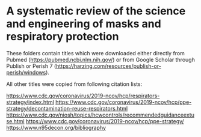 # A systematic review of the science and engineering of masks and respiratory protection

These folders contain titles which were downloaded either directly from Pubmed (https://pubmed.ncbi.nlm.nih.gov/) or from Google Scholar through Publish or Perish 7 (https://harzing.com/resources/publish-or-perish/windows).

All other titles were copied from following citation lists:

https://www.cdc.gov/coronavirus/2019-ncov/hcp/respirators-strategy/index.html
https://www.cdc.gov/coronavirus/2019-ncov/hcp/ppe-strategy/decontamination-reuse-respirators.html
https://www.cdc.gov/niosh/topics/hcwcontrols/recommendedguidanceextuse.html
https://www.cdc.gov/coronavirus/2019-ncov/hcp/ppe-strategy/
https://www.n95decon.org/bibliography
